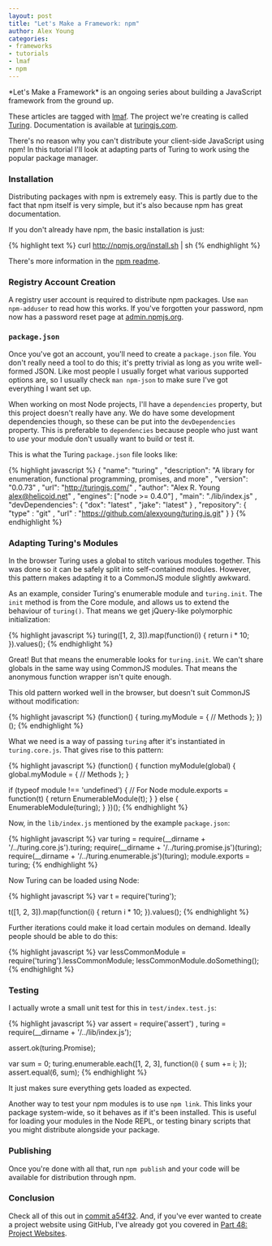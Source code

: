 ```yaml
---
layout: post
title: "Let's Make a Framework: npm"
author: Alex Young
categories: 
- frameworks
- tutorials
- lmaf
- npm
---
```


<div class="intro">
*Let's Make a Framework* is an ongoing series about building a JavaScript framework from the ground up.

These articles are tagged with [lmaf](http://dailyjs.com/tags.html#lmaf). The project we're creating is called [Turing](http://github.com/alexyoung/turing.js). Documentation is available at [turingjs.com](http://turingjs.com/).

</div>
There's no reason why you can't distribute your client-side JavaScript using npm! In this tutorial I'll look at adapting parts of Turing to work using the popular package manager.

### Installation

Distributing packages with npm is extremely easy. This is partly due to the fact that npm itself is very simple, but it's also because npm has great documentation.

If you don't already have npm, the basic installation is just:

{% highlight text %}
curl http://npmjs.org/install.sh | sh
{% endhighlight %}

There's more information in the [npm readme](https://github.com/isaacs/npm#readme).

### Registry Account Creation

A registry user account is required to distribute npm packages. Use <code>man npm-adduser</code> to read how this works. If you've forgotten your password, npm now has a password reset page at [admin.npmjs.org](http://admin.npmjs.org/).

### <code>package.json</code>

Once you've got an account, you'll need to create a <code>package.json</code> file. You don't really need a tool to do this; it's pretty trivial as long as you write well-formed JSON. Like most people I usually forget what various supported options are, so I usually check <code>man npm-json</code> to make sure I've got everything I want set up.

When working on most Node projects, I'll have a <code>dependencies</code> property, but this project doesn't really have any. We do have some development dependencies though, so these can be put into the <code>devDependencies</code> property. This is preferable to <code>dependencies</code> because people who just want to *use* your module don't usually want to build or test it.

This is what the Turing <code>package.json</code> file looks like:

{% highlight javascript %}
{ "name": "turing"
, "description": "A library for enumeration, functional programming, promises, and more"
, "version": "0.0.73"
, "url": "http://turingjs.com/"
, "author": "Alex R. Young <alex@helicoid.net>"
, "engines": ["node >= 0.4.0"]
, "main": "./lib/index.js"
, "devDependencies": {
    "dox": "latest"
  , "jake": "latest"
  }
, "repository": {
    "type" : "git"
  , "url" : "https://github.com/alexyoung/turing.js.git"
  }
}
{% endhighlight %}

### Adapting Turing's Modules

In the browser Turing uses a global to stitch various modules together. This was done so it can be safely split into self-contained modules. However, this pattern makes adapting it to a CommonJS module slightly awkward.

As an example, consider Turing's enumerable module and <code>turing.init</code>. The <code>init</code> method is from the Core module, and allows us to extend the behaviour of <code>turing()</code>. That means we get jQuery-like polymorphic initialization:

{% highlight javascript %}
turing([1, 2, 3]).map(function(i) { return i * 10; }).values();
{% endhighlight %}

Great! But that means the enumerable looks for <code>turing.init</code>. We can't share globals in the same way using CommonJS modules. That means the anonymous function wrapper isn't quite enough.

This old pattern worked well in the browser, but doesn't suit CommonJS without modification:

{% highlight javascript %}
(function() {
  turing.myModule = {
    // Methods
  };
})();
{% endhighlight %}

What we need is a way of passing <code>turing</code> after it's instantiated in <code>turing.core.js</code>. That gives rise to this pattern:

{% highlight javascript %}
(function() {
  function myModule(global) {
    global.myModule = {
      // Methods
    };
  }

  if (typeof module !== 'undefined') {
    // For Node
    module.exports = function(t) {
      return EnumerableModule(t);
    }
  } else {
    EnumerableModule(turing);
  }
})();
{% endhighlight %}

Now, in the <code>lib/index.js</code> mentioned by the example <code>package.json</code>:

{% highlight javascript %}
var turing = require(__dirname + '/../turing.core.js').turing;
require(__dirname + '/../turing.promise.js')(turing);
require(__dirname + '/../turing.enumerable.js')(turing);
module.exports = turing;
{% endhighlight %}

Now Turing can be loaded using Node:

{% highlight javascript %}
var t = require('turing');

t([1, 2, 3]).map(function(i) { return i * 10; }).values();
{% endhighlight %}

Further iterations could make it load certain modules on demand. Ideally people should be able to do this:

{% highlight javascript %}
var lessCommonModule = require('turing').lessCommonModule;
lessCommonModule.doSomething();
{% endhighlight %}

### Testing

I actually wrote a small unit test for this in <code>test/index.test.js</code>:

{% highlight javascript %}
var assert = require('assert')
  , turing = require(__dirname + '/../lib/index.js');

assert.ok(turing.Promise);

var sum = 0;
turing.enumerable.each([1, 2, 3], function(i) {
  sum += i;
});
assert.equal(6, sum);
{% endhighlight %}

It just makes sure everything gets loaded as expected.

Another way to test your npm modules is to use <code>npm link</code>. This links your package system-wide, so it behaves as if it's been installed. This is useful for loading your modules in the Node REPL, or testing binary scripts that you might distribute alongside your package.

### Publishing

Once you're done with all that, run <code>npm publish</code> and your code will be available for distribution through npm.

### Conclusion

Check all of this out in [commit a54f32](https://github.com/alexyoung/turing.js/blob/a54f3273af5498692eeff66a2ca7c912510623c8). And, if you've ever wanted to create a project website using GitHub, I've already got you covered in [Part 48: Project Websites](http://dailyjs.com/2011/01/27/framework-part-48/).
